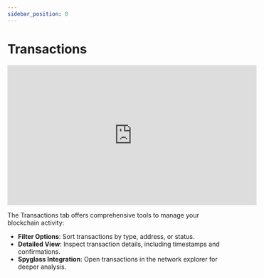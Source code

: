 ```yaml
---
sidebar_position: 8
---
```


# Transactions

<iframe width="560" height="315" src="https://www.youtube.com/embed/3ge4towQ5bw" title="YouTube video player" frameborder="0" allow="accelerometer; autoplay; clipboard-write; encrypted-media; gyroscope; picture-in-picture; web-share; fullscreen" allowfullscreen></iframe>



The Transactions tab offers comprehensive tools to manage your blockchain activity:


- **Filter Options**: Sort transactions by type, address, or status.
- **Detailed View**: Inspect transaction details, including timestamps and confirmations.
- **Spyglass Integration**: Open transactions in the network explorer for deeper analysis.